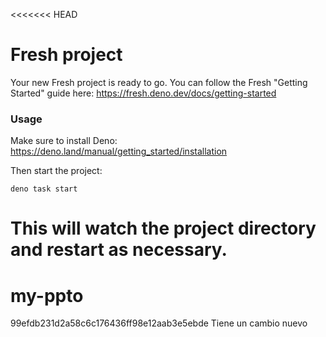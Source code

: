 <<<<<<< HEAD

# Fresh project

Your new Fresh project is ready to go. You can follow the Fresh "Getting
Started" guide here: https://fresh.deno.dev/docs/getting-started

### Usage

Make sure to install Deno: https://deno.land/manual/getting_started/installation

Then start the project:

```
deno task start
```

# This will watch the project directory and restart as necessary.

# my-ppto

99efdb231d2a58c6c176436ff98e12aab3e5ebde
Tiene un cambio nuevo
